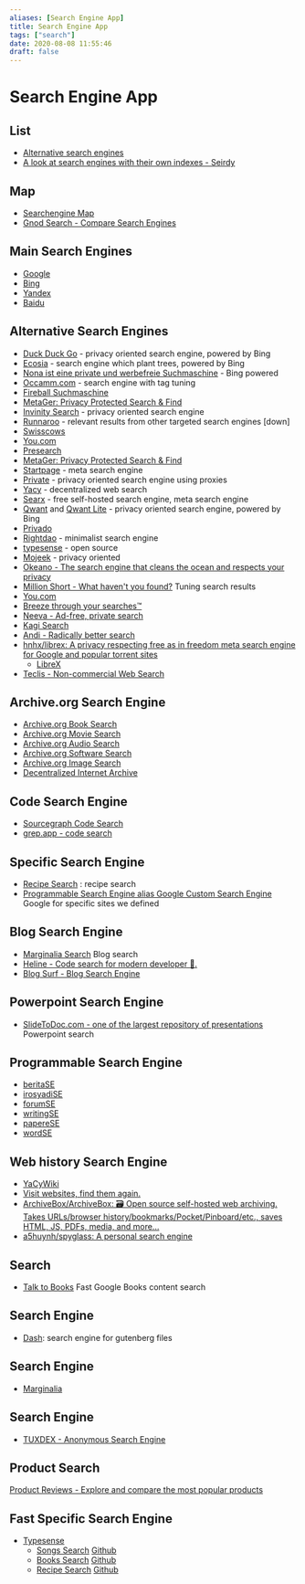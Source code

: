 ```yaml
---
aliases: [Search Engine App]
title: Search Engine App
tags: ["search"]
date: 2020-08-08 11:55:46
draft: false
---
```


# Search Engine App

## List

- [Alternative search engines](https://fabform.io/a/alternative-search-engines)
- [A look at search engines with their own indexes - Seirdy](https://seirdy.one/posts/2021/03/10/search-engines-with-own-indexes/)

## Map

- [Searchengine Map](https://www.searchenginemap.com/)
- [Gnod Search - Compare Search Engines](https://www.gnod.com/search/)

## Main Search Engines

- [Google](https://www.google.com/)
- [Bing](https://www.bing.com/)
- [Yandex](https://yandex.com/)
- [Baidu](https://www.baidu.com/)

## Alternative Search Engines

- [Duck Duck Go](https://duckduckgo.com/) - privacy oriented search engine, powered by Bing
- [Ecosia](https://www.ecosia.org/?c=en) - search engine which plant trees, powered by Bing
- [Nona ist eine private und werbefreie Suchmaschine](https://www.nona.de/) - Bing powered
- [Occamm.com](https://www.occamm.com/) - search engine with tag tuning
- [Fireball Suchmaschine](https://fireball.de/de)
- [MetaGer: Privacy Protected Search & Find](https://metager.org/)
- [Invinity Search](https://infinitysearch.co/) - privacy oriented search engine
- [Runnaroo](https://www.runnaroo.com/) - relevant results from other targeted search engines [down]
- [Swisscows](https://swisscows.com/?culture=en)
- [You.com](https://you.com/)
- [Presearch](https://presearch.org/)
- [MetaGer: Privacy Protected Search & Find](https://metager.org/)
- [Startpage](https://startpage.com/) - meta search engine
- [Private](https://private.sh/) - privacy oriented search engine using proxies
- [Yacy](https://yacy.net/) - decentralized web search
- [Searx](https://searx.space/) - free self-hosted search engine, meta search engine
- [Qwant](https://www.qwant.com) and [Qwant Lite](https://lite.qwant.com/) - privacy oriented search engine, powered by Bing
- [Privado](https://www.privado.com/)
- [Rightdao](https://rightdao.com/search) - minimalist search engine
- [typesense](https://typesense.org/) - open source
- [Mojeek](https://www.mojeek.com/) - privacy oriented
- [Okeano - The search engine that cleans the ocean and respects your privacy](https://okeano.com/)
- [Million Short - What haven't you found?](https://millionshort.com/) Tuning search results
- [You.com](https://you.com/)
- [Breeze through your searches™](https://breezethat.com/#gsc.tab=0)
- [Neeva - Ad-free, private search](https://neeva.com/)
- [Kagi Search](https://kagi.com/)
- [Andi - Radically better search](https://andisearch.com/)
- [hnhx/librex: A privacy respecting free as in freedom meta search engine for Google and popular torrent sites](https://github.com/hnhx/librex)
    - [LibreX](https://librex.beparanoid.de/)
- [Teclis - Non-commercial Web Search](http://teclis.com/)

## Archive.org Search Engine

- [Archive.org Book Search](https://archive.org/details/texts)
- [Archive.org Movie Search](https://archive.org/details/movies)
- [Archive.org Audio Search](https://archive.org/details/audio)
- [Archive.org Software Search](https://archive.org/details/software)
- [Archive.org Image Search](https://archive.org/details/image)
- [Decentralized Internet Archive](https://dweb.archive.org/details/home)

## Code Search Engine

- [Sourcegraph Code Search](https://sourcegraph.com/search)
- [grep.app - code search](https://grep.app/)

## Specific Search Engine

- [Recipe Search](https://recipe-search.typesense.org/) : recipe search
- [Programmable Search Engine alias Google Custom Search Engine](https://programmablesearchengine.google.com/) Google for specific sites we defined

## Blog Search Engine

- [Marginalia Search](https://search.marginalia.nu/) Blog search
- [Heline - Code search for modern developer 🚀.](https://heline.dev/)
- [Blog Surf - Blog Search Engine](https://blogsurf.io/)

## Powerpoint Search Engine

- [SlideToDoc.com - one of the largest repository of presentations](https://slidetodoc.com/) Powerpoint search

## Programmable Search Engine

- [beritaSE](https://cse.google.com/cse?cx=011891153054809598175:t6yq5j3glzk#gsc.tab=0&gsc.sort=date)
- [irosyadiSE](https://cse.google.com/cse?cx=2930d59c835059502)
- [forumSE](https://cse.google.com/cse?cx=f877569f8868038c9)
- [writingSE](https://cse.google.com/cse?cx=6d49738c752dd4ec5)
- [papereSE](https://cse.google.com/cse?cx=dfc1a088718cfdfb1)
- [wordSE](https://cse.google.com/cse?cx=7b2d4a903688b4bf5)

## Web history Search Engine

- [YaCyWiki](https://wiki.yacy.net/index.php/Hauptseite)
- [Visit websites, find them again.](https://www.browserparrot.com/)
- [ArchiveBox/ArchiveBox: 🗃 Open source self-hosted web archiving. Takes URLs/browser history/bookmarks/Pocket/Pinboard/etc., saves HTML, JS, PDFs, media, and more...](https://github.com/ArchiveBox/ArchiveBox)
- [a5huynh/spyglass: A personal search engine](https://github.com/a5huynh/spyglass#installation)

## Search

- [Talk to Books](https://books.google.com/talktobooks/) Fast Google Books content search

## Search Engine

- [Dash](https://gutensearch.com/): search engine for gutenberg files

## Search Engine

- [Marginalia](https://www.marginalia.nu/)

## Search Engine

- [TUXDEX - Anonymous Search Engine](https://www.tuxdex.com/)

## Product Search

[Product Reviews - Explore and compare the most popular products](https://looria.com/)

## Fast Specific Search Engine

- [Typesense](https://github.com/typesense/typesense)
    - [Songs Search](https://songs-search.typesense.org/) [Github](https://github.com/typesense/showcase-songs-search)
    - [Books Search](https://books-search.typesense.org/) [Github](https://github.com/typesense/showcase-books-search)
    - [Recipe Search](https://recipe-search.typesense.org/) [Github](https://github.com/typesense/showcase-recipe-search)
